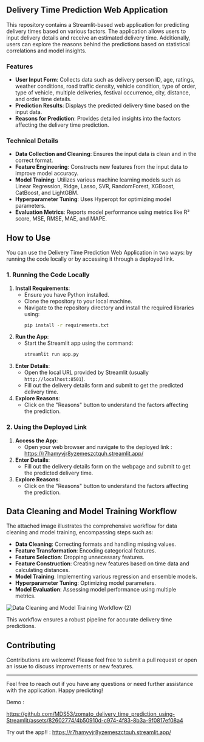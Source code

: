 ## Delivery Time Prediction Web Application

This repository contains a Streamlit-based web application for predicting delivery times based on various factors. The application allows users to input delivery details and receive an estimated delivery time. Additionally, users can explore the reasons behind the predictions based on statistical correlations and model insights.

### Features

- **User Input Form**: Collects data such as delivery person ID, age, ratings, weather conditions, road traffic density, vehicle condition, type of order, type of vehicle, multiple deliveries, festival occurrence, city, distance, and order time details.
- **Prediction Results**: Displays the predicted delivery time based on the input data.
- **Reasons for Prediction**: Provides detailed insights into the factors affecting the delivery time prediction.

### Technical Details

- **Data Collection and Cleaning**: Ensures the input data is clean and in the correct format.
- **Feature Engineering**: Constructs new features from the input data to improve model accuracy.
- **Model Training**: Utilizes various machine learning models such as Linear Regression, Ridge, Lasso, SVR, RandomForest, XGBoost, CatBoost, and LightGBM.
- **Hyperparameter Tuning**: Uses Hyperopt for optimizing model parameters.
- **Evaluation Metrics**: Reports model performance using metrics like R² score, MSE, RMSE, MAE, and MAPE.


## How to Use

You can use the Delivery Time Prediction Web Application in two ways: by running the code locally or by accessing it through a deployed link.

### 1. Running the Code Locally

1. **Install Requirements**: 
   - Ensure you have Python installed.
   - Clone the repository to your local machine.
   - Navigate to the repository directory and install the required libraries using:
     ```bash
     pip install -r requirements.txt
     ```
2. **Run the App**:
   - Start the Streamlit app using the command:
     ```bash
     streamlit run app.py
     ```
3. **Enter Details**:
   - Open the local URL provided by Streamlit (usually `http://localhost:8501`).
   - Fill out the delivery details form and submit to get the predicted delivery time.
4. **Explore Reasons**:
   - Click on the "Reasons" button to understand the factors affecting the prediction.

### 2. Using the Deployed Link

1. **Access the App**:
   - Open your web browser and navigate to the deployed link :
     https://r7hamyvjr8yzemeszctquh.streamlit.app/
2. **Enter Details**:
   - Fill out the delivery details form on the webpage and submit to get the predicted delivery time.
3. **Explore Reasons**:
   - Click on the "Reasons" button to understand the factors affecting the prediction.

## Data Cleaning and Model Training Workflow

The attached image illustrates the comprehensive workflow for data cleaning and model training, encompassing steps such as:

- **Data Cleaning**: Correcting formats and handling missing values.
- **Feature Transformation**: Encoding categorical features.
- **Feature Selection**: Dropping unnecessary features.
- **Feature Construction**: Creating new features based on time data and calculating distances.
- **Model Training**: Implementing various regression and ensemble models.
- **Hyperparameter Tuning**: Optimizing model parameters.
- **Model Evaluation**: Assessing model performance using multiple metrics.

![Data Cleaning and Model Training Workflow (2)](https://github.com/MDS53/zomato_delivery_time_prediction_using-Streamlit/assets/82602774/792045d4-3574-4420-a9b2-bcbcd222681f)

This workflow ensures a robust pipeline for accurate delivery time predictions.

## Contributing

Contributions are welcome! Please feel free to submit a pull request or open an issue to discuss improvements or new features.

---

Feel free to reach out if you have any questions or need further assistance with the application. Happy predicting!

Demo : 

https://github.com/MDS53/zomato_delivery_time_prediction_using-Streamlit/assets/82602774/4b50910d-c974-4f83-8b3a-9f0817ef08a4

Try out the app!! : https://r7hamyvjr8yzemeszctquh.streamlit.app/
